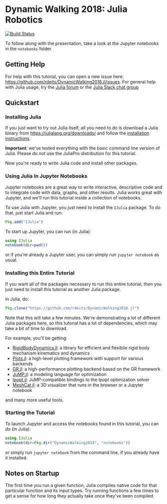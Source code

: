 # Dynamic Walking 2018: Julia Robotics

[![Build Status](https://travis-ci.org/rdeits/DynamicWalking2018.jl.svg?branch=master)](https://travis-ci.org/rdeits/DynamicWalking2018.jl)

To follow along with the presentation, take a look at the Jupyter notebooks in the `notebooks` folder.

## Getting Help

For help with this tutorial, you can open a new issue here: <https://github.com/rdeits/DynamicWalking2018.jl/issues>. For general help with Julia usage, try the [Julia forum](https://discourse.julialang.org/) or the [Julia Slack chat group](https://slackinvite.julialang.org/)

## Quickstart

### Installing Julia

If you just want to try out Julia itself, all you need to do is download a Julia binary from https://julialang.org/downloads/ and follow the [installation instructions](https://julialang.org/downloads/platform.html#windows).

**Important**: we've tested everything with the basic command line version of Julia. Please do *not* use the JuliaPro distribution for this tutorial.

Now you're ready to write Julia code and install other packages.

### Using Julia In Jupyter Notebooks

Jupyter notebooks are a great way to write interactive, descriptive code and to integrate code with data, graphs, and other results. Julia works great with Jupyter, and we'll run this tutorial inside a collection of notebooks.

To use Julia with Jupyter, you just need to install the `IJulia` package. To do that, just start Julia and run:

```julia
Pkg.add("IJulia")
```

To start up Jupyter, you can run (in Julia):

```julia
using IJulia
notebook(dir=pwd())
```

or if you're already a Jupyter user, you can simply run `jupyter notebook` as usual.

### Installing this Entire Tutorial

If you want all of the packages necessary to run this entire tutorial, then you just need to install this tutorial as another Julia package.

In Julia, do:

```julia
Pkg.clone("https://github.com/rdeits/DynamicWalking2018.jl")
```

Note that this will take a few minutes. We're demonstrating a lot of different Julia packages here, so this tutorial has a lot of dependencies, which may take a bit of time to download.

For example, you'll be getting:

* [RigidBodyDynamics.jl](https://github.com/JuliaRobotics/RigidBodyDynamics.jl): a library for efficient and flexibile rigid body mechanism kinematics and dynamics
* [Plots.jl](https://github.com/JuliaPlots/Plots.jl): a high-level plotting framework with support for various backends
* [GR.jl](https://github.com/jheinen/GR.jl): a high-performance plotting backend based on the GR framework
* [JuMP.jl](https://github.com/JuliaOpt/JuMP.jl): a modeling language for optimization
* [Ipopt.jl](https://github.com/JuliaOpt/Ipopt.jl): JuMP-compatible bindings to the Ipopt optimization solver
* [MeshCat.jl](https://github.com/rdeits/MeshCat.jl): a 3D visualizer that runs in the browser or a Jupyter notebook

and many more useful tools.

### Starting the Tutorial

To launch Jupyter and access the notebooks found in this tutorial, you can do (in Julia):

```julia
using IJulia
notebook(dir=Pkg.dir("DynamicWalking2018", "notebooks"))
```

or simply run `jupyter notebook` from the command line, if you already have it installed.

## Notes on Startup

The first time you run a given function, Julia compiles native code for that particular function and its input types. Try running functions a few times to get a sense for how long they actually take once they've been compiled.
